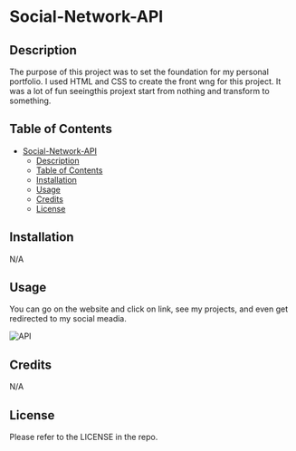 # Social-Network-API

## Description

The purpose of this project was to set the foundation for my personal portfolio. I used HTML and CSS to create the front wng for this project. It was a lot of fun seeingthis projext start from nothing and transform to something.

## Table of Contents

- [Social-Network-API](#social-network-api)
  - [Description](#description)
  - [Table of Contents](#table-of-contents)
  - [Installation](#installation)
  - [Usage](#usage)
  - [Credits](#credits)
  - [License](#license)

## Installation

N/A

## Usage

You can go on the website and click on link, see my projects, and even get redirected to my social meadia.

![API](assets/img/)

## Credits

N/A

## License

Please refer to the LICENSE in the repo.
